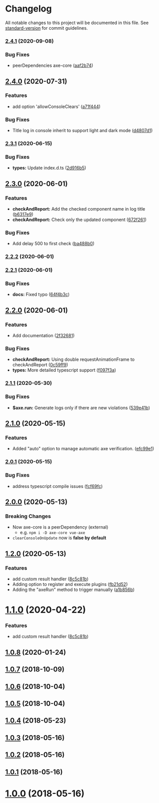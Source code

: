 # Changelog

All notable changes to this project will be documented in this file. See [standard-version](https://github.com/conventional-changelog/standard-version) for commit guidelines.

### [2.4.1](https://github.com/vue-a11y/vue-axe/compare/v2.4.0...v2.4.1) (2020-09-08)


### Bug Fixes

* peerDependencies axe-core ([aaf2b74](https://github.com/vue-a11y/vue-axe/commit/aaf2b7428c9cf177104682a7b229fb007b2e35d8))

## [2.4.0](https://github.com/vue-a11y/vue-axe/compare/v2.3.1...v2.4.0) (2020-07-31)


### Features

* add option 'allowConsoleClears' ([a71f444](https://github.com/vue-a11y/vue-axe/commit/a71f44444ae87f9c10ec74b5da66b768ea6944ea))


### Bug Fixes

* Title log in console inherit to support light and dark mode ([d4807d1](https://github.com/vue-a11y/vue-axe/commit/d4807d1e32c7f5e8a6e3791d1fe08b852ad350b2))

### [2.3.1](https://github.com/vue-a11y/vue-axe/compare/v2.3.0...v2.3.1) (2020-06-15)


### Bug Fixes

* **types:** Update index.d.ts ([2d916b5](https://github.com/vue-a11y/vue-axe/commit/2d916b5884165343dce0b9ae93c0e77a13b6c5e5))

## [2.3.0](https://github.com/vue-a11y/vue-axe/compare/v2.2.1...v2.3.0) (2020-06-01)


### Features

* **checkAndReport:** Add the checked component name in log title ([b6317e9](https://github.com/vue-a11y/vue-axe/commit/b6317e99dd111560654dcc11c19ef48beb8f1508))
* **checkAndReport:** Check only the updated component ([672f261](https://github.com/vue-a11y/vue-axe/commit/672f261902e9190fcfd172f846e6fe5ae7bef0ae))


### Bug Fixes

* Add delay 500 to first check ([ba488b0](https://github.com/vue-a11y/vue-axe/commit/ba488b027b398acce021a1d155a444567b555da1))

### [2.2.2](https://github.com/vue-a11y/vue-axe/compare/v2.2.1...v2.2.2) (2020-06-01)

### [2.2.1](https://github.com/vue-a11y/vue-axe/compare/v2.2.0...v2.2.1) (2020-06-01)


### Bug Fixes

* **docs:** Fixed typo ([64f4b3c](https://github.com/vue-a11y/vue-axe/commit/64f4b3c0ca862141795d8f84fdd1ee41d491de1a))

## [2.2.0](https://github.com/vue-a11y/vue-axe/compare/v2.1.1...v2.2.0) (2020-06-01)


### Features

* Add documentation ([2f32681](https://github.com/vue-a11y/vue-axe/commit/2f32681e7f0c4822dfddde8194936e06b413a853))


### Bug Fixes

* **checkAndReport:** Using double requestAnimationFrame to checkAndReport ([0c59ff9](https://github.com/vue-a11y/vue-axe/commit/0c59ff9dab03e8d1d08ac2e8cbe292d996128d20))
* **types:** More detailed typescript support ([f097f3a](https://github.com/vue-a11y/vue-axe/commit/f097f3adf044107821701a14f82864fee8fd3c6b))

### [2.1.1](https://github.com/vue-a11y/vue-axe/compare/v2.1.0...v2.1.1) (2020-05-30)


### Bug Fixes

* **$axe.run:** Generate logs only if there are new violations ([539e41b](https://github.com/vue-a11y/vue-axe/commit/539e41b6a2bf889a925145283455d1b660ac3842))

## [2.1.0](https://github.com/vue-a11y/vue-axe/compare/v2.0.1...v2.1.0) (2020-05-15)


### Features

* Added "auto" option to manage automatic axe verification. ([efc99e1](https://github.com/vue-a11y/vue-axe/commit/efc99e16edaba73f50846cadf59d456dd19483db))

### [2.0.1](https://github.com/vue-a11y/vue-axe/compare/v2.0.0...v2.0.1) (2020-05-15)


### Bug Fixes

* address typescript compile issues ([fcf69fc](https://github.com/vue-a11y/vue-axe/commit/fcf69fc5d753d1adb46277effc54e93bda84124b))

## [2.0.0](https://github.com/vue-a11y/vue-axe/compare/v1.2.0...v2.0.0) (2020-05-13)

### Breaking Changes
- Now axe-core is a peerDependency (external) 
  - e.g. `npm i -D axe-core vue-axe`
- `clearConsoleOnUpdate` now is **false by default**

## [1.2.0](https://github.com/vue-a11y/vue-axe/compare/v1.0.8...v1.2.0) (2020-05-13)

### Features

* add custom result handler ([8c5c81b](https://github.com/vue-a11y/vue-axe/commit/8c5c81b4f0f7227d9acba3c1a7b6c11692a89bc1))
* Adding option to register and execute plugins ([fb21d52](https://github.com/vue-a11y/vue-axe/commit/fb21d52805bd7ae2ab4a6098e00ccc5e63ab9173))
* Adding the "axeRun" method to trigger manually ([a1b856b](https://github.com/vue-a11y/vue-axe/commit/a1b856bc27b297c7199a802e37ac7b84046a3a75))

<a name="1.1.0"></a>
# [1.1.0](https://github.com/vue-a11y/vue-axe/compare/v1.0.8...v1.1.0) (2020-04-22)


### Features

* add custom result handler ([8c5c81b](https://github.com/vue-a11y/vue-axe/commit/8c5c81b))



<a name="1.0.8"></a>
## [1.0.8](https://github.com/vue-a11y/vue-axe/compare/v1.0.7...v1.0.8) (2020-01-24)



<a name="1.0.7"></a>
## [1.0.7](https://github.com/vue-a11y/vue-axe/compare/v1.0.4...v1.0.7) (2018-10-09)



<a name="1.0.6"></a>
## [1.0.6](https://github.com/vue-a11y/vue-axe/compare/v1.0.5...v1.0.6) (2018-10-04)



<a name="1.0.5"></a>
## [1.0.5](https://github.com/vue-a11y/vue-axe/compare/v1.0.4...v1.0.5) (2018-10-04)



<a name="1.0.4"></a>
## [1.0.4](https://github.com/vue-a11y/vue-axe/compare/v1.0.3...v1.0.4) (2018-05-23)



<a name="1.0.3"></a>
## [1.0.3](https://github.com/vue-a11y/vue-axe/compare/v1.0.2...v1.0.3) (2018-05-16)



<a name="1.0.2"></a>
## [1.0.2](https://github.com/vue-a11y/vue-axe/compare/v1.0.1...v1.0.2) (2018-05-16)



<a name="1.0.1"></a>
## [1.0.1](https://github.com/vue-a11y/vue-axe/compare/v1.0.0...v1.0.1) (2018-05-16)



<a name="1.0.0"></a>
# [1.0.0](https://github.com/vue-a11y/vue-axe/compare/v0.0.1...v1.0.0) (2018-05-16)
